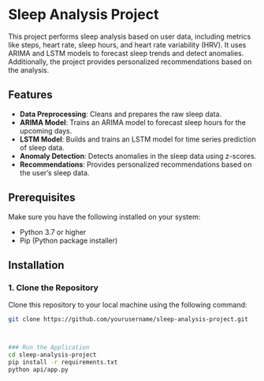 # Sleep Analysis Project

This project performs sleep analysis based on user data, including metrics like steps, heart rate, sleep hours, and heart rate variability (HRV). It uses ARIMA and LSTM models to forecast sleep trends and detect anomalies. Additionally, the project provides personalized recommendations based on the analysis.

## Features

- **Data Preprocessing**: Cleans and prepares the raw sleep data.
- **ARIMA Model**: Trains an ARIMA model to forecast sleep hours for the upcoming days.
- **LSTM Model**: Builds and trains an LSTM model for time series prediction of sleep data.
- **Anomaly Detection**: Detects anomalies in the sleep data using z-scores.
- **Recommendations**: Provides personalized recommendations based on the user’s sleep data.

## Prerequisites

Make sure you have the following installed on your system:

- Python 3.7 or higher
- Pip (Python package installer)

## Installation

### 1. Clone the Repository
Clone this repository to your local machine using the following command:

```bash
git clone https://github.com/yourusername/sleep-analysis-project.git



### Run the Application
cd sleep-analysis-project
pip install -r requirements.txt
python api/app.py

